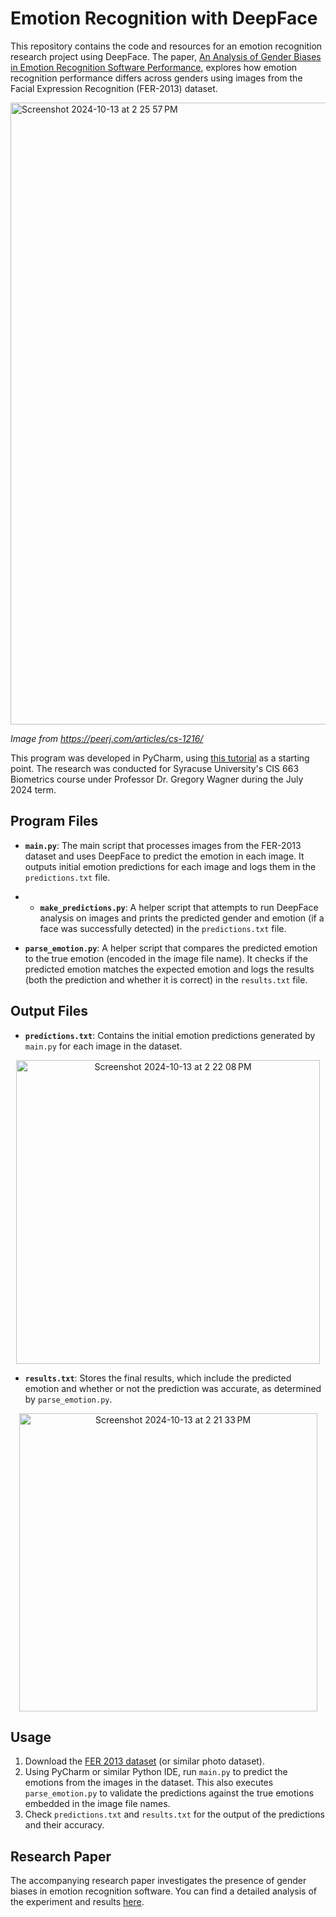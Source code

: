 # Emotion Recognition with DeepFace

This repository contains the code and resources for an emotion recognition research project using DeepFace. The paper, [An Analysis of Gender Biases in Emotion Recognition Software Performance](https://github.com/hcharise/EmotionDetection/blob/main/An%20Analysis%20of%20Gender%20Biases%20in%20Emotion%20Recognition%20Software%20Performance.pdf), explores how emotion recognition performance differs across genders using images from the Facial Expression Recognition (FER-2013) dataset.

<img width="995" alt="Screenshot 2024-10-13 at 2 25 57 PM" src="https://github.com/user-attachments/assets/e1213f83-dbb7-4e3c-bb64-07e96eb6992c">

*Image from https://peerj.com/articles/cs-1216/*

This program was developed in PyCharm, using [this tutorial]([url](https://www.edlitera.com/blog/posts/emotion-detection-in-images)) as a starting point. The research was conducted for Syracuse University's CIS 663 Biometrics course under Professor Dr. Gregory Wagner during the July 2024 term.

## Program Files

- **`main.py`**: The main script that processes images from the FER-2013 dataset and uses DeepFace to predict the emotion in each image. It outputs initial emotion predictions for each image and logs them in the `predictions.txt` file.

- - **`make_predictions.py`**: A helper script that attempts to run DeepFace analysis on images and prints the predicted gender and emotion (if a face was successfully detected) in the `predictions.txt` file.
  
- **`parse_emotion.py`**: A helper script that compares the predicted emotion to the true emotion (encoded in the image file name). It checks if the predicted emotion matches the expected emotion and logs the results (both the prediction and whether it is correct) in the `results.txt` file.

## Output Files

- **`predictions.txt`**: Contains the initial emotion predictions generated by `main.py` for each image in the dataset.
<p align="center">
<img width="486" alt="Screenshot 2024-10-13 at 2 22 08 PM" src="https://github.com/user-attachments/assets/799f1968-ddd0-4078-83f2-9b5c20ade379">
</p>

- **`results.txt`**: Stores the final results, which include the predicted emotion and whether or not the prediction was accurate, as determined by `parse_emotion.py`.
<p align="center">
<img width="477" alt="Screenshot 2024-10-13 at 2 21 33 PM" src="https://github.com/user-attachments/assets/6c47b538-740b-4840-8e24-1f120facafde">
</p>

## Usage

1. Download the [FER 2013 dataset]([url](https://www.kaggle.com/datasets/msambare/fer2013)) (or similar photo dataset).
2. Using PyCharm or similar Python IDE, run `main.py` to predict the emotions from the images in the dataset. This also executes `parse_emotion.py` to validate the predictions against the true emotions embedded in the image file names.
3. Check `predictions.txt` and `results.txt` for the output of the predictions and their accuracy.

## Research Paper

The accompanying research paper investigates the presence of gender biases in emotion recognition software. You can find a detailed analysis of the experiment and results [here](https://github.com/hcharise/EmotionDetection/blob/main/An%20Analysis%20of%20Gender%20Biases%20in%20Emotion%20Recognition%20Software%20Performance.pdf).
